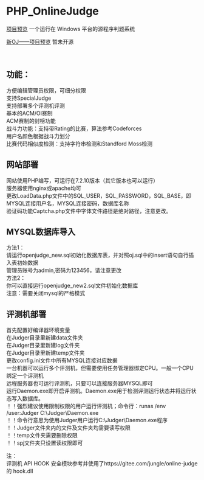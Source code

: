 # PHP_OnlineJudge

<a href="http://oj.setiuo.top">项目预览</a> 一个运行在 Windows 平台的源程序判题系统<br/>

<a href="https://judge.setiuo.top">新OJ——项目预览</a> 暂未开源

<br/>
<h2>功能：</h2>
方便编辑管理员权限，可细分权限<br/>
支持SpecialJudge<br/>
支持部署多个评测机评测<br/>
基本的ACM/OI赛制<br/>
ACM赛制的封榜功能<br/>
战斗力功能：支持带Rating的比赛，算法参考Codeforces<br/>
用户名颜色根据战斗力划分<br/>
比赛代码相似度检测：支持字符串检测和Standford Moss检测<br/>

<h2>网站部署</h2>
网站使用PHP编写，可运行在7.2.10版本（其它版本也可以运行）<br />
服务器使用nginx或apache均可<br />
更改LoadData.php文件中的SQL_USER，SQL_PASSWORD，SQL_BASE，即MYSQL连接用户名，MYSQL连接密码，数据库名称<br />
验证码功能Captcha.php文件中字体文件路径是绝对路径，注意更改。<br />

<h2>MYSQL数据库导入</h2>
方法1：<br />
请运行openjudge_new.sql初始化数据库表，并对照oj.sql中的insert语句自行插入表初始数据<br />
管理员账号为admin,密码为123456，请注意更改<br />
方法2：<br />
你可以直接运行openjudge_new2.sql文件初始化数据库<br />
注意：需要关闭mysql的严格模式

<h2>评测机部署</h2>
首先配置好编译器环境变量<br />
在Judger目录里新建data文件夹<br />
在Judger目录里新建log文件夹<br />
在Judger目录里新建temp文件夹<br />
更改config.ini文件中所有MYSQL连接对应数据<br />
一台机器可以运行多个评测机，但需要使用任务管理器绑定CPU。一般一个CPU绑定一个评测机<br />
远程服务器也可运行评测机，只要可以连接服务器MYSQL即可<br />
运行Daemon.exe即开启评测机。Daemon.exe用于检测评测运行状态并将运行状态写入数据库。<br />
！！强烈建议使用限制权限的用户运行评测机；命令行：runas /env /user:Judger C:\Judger\Daemon.exe<br />
！！命令行意思为使用Judger用户运行C:\Judger\Daemon.exe程序<br />
！！Judger文件夹内的文件及文件夹均需要读写权限<br />
！！temp文件夹需要删除权限<br />
！！spj文件夹只设置读权限即可<br />

注：<br />
评测机 API HOOK 安全模块参考并使用了https://gitee.com/jungle/online-judge 的 hook.dll
